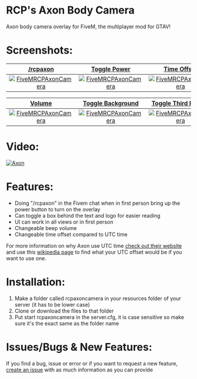 # RCP's Axon Body Camera
Axon body camera overlay for FiveM, the multiplayer mod for GTAV!

# Screenshots:
<a href="https://www.rcpisawesome.co.uk/dev/FiveMRCPAxonCamera/1.jpg" target="_blank">**/rcpaxon**</a>|<a href="https://www.rcpisawesome.co.uk/dev/FiveMRCPAxonCamera/2.jpg" target="_blank">**Toggle Power**</a>|<a href="https://www.rcpisawesome.co.uk/dev/FiveMRCPAxonCamera/3.jpg" target="_blank">**Time Offset**</a>
:---:|:---:|:---:
<a href="https://www.rcpisawesome.co.uk/dev/FiveMRCPAxonCamera/1.jpg" target="_blank"><img alt="FiveMRCPAxonCamera" src="https://www.rcpisawesome.co.uk/dev/FiveMRCPAxonCamera/1.jpg"></a>|<a href="https://www.rcpisawesome.co.uk/dev/FiveMRCPAxonCamera/2.jpg" target="_blank"><img alt="FiveMRCPAxonCamera" src="https://www.rcpisawesome.co.uk/dev/FiveMRCPAxonCamera/2.jpg"></a>|<a href="https://www.rcpisawesome.co.uk/dev/FiveMRCPAxonCamera/3.jpg" target="_blank"><img alt="FiveMRCPAxonCamera" src="https://www.rcpisawesome.co.uk/dev/FiveMRCPAxonCamera/3.jpg"></a>

<a href="https://www.rcpisawesome.co.uk/dev/FiveMRCPAxonCamera/4.jpg" target="_blank">**Volume**</a>|<a href="https://www.rcpisawesome.co.uk/dev/FiveMRCPAxonCamera/5.jpg" target="_blank">**Toggle Background**</a>|<a href="https://www.rcpisawesome.co.uk/dev/FiveMRCPAxonCamera/6.jpg" target="_blank">**Toggle Third Person**</a>
:---:|:---:|:---:
<a href="https://www.rcpisawesome.co.uk/dev/FiveMRCPAxonCamera/4.jpg" target="_blank"><img alt="FiveMRCPAxonCamera" src="https://www.rcpisawesome.co.uk/dev/FiveMRCPAxonCamera/4.jpg"></a>|<a href="https://www.rcpisawesome.co.uk/dev/FiveMRCPAxonCamera/5.jpg" target="_blank"><img alt="FiveMRCPAxonCamera" src="https://www.rcpisawesome.co.uk/dev/FiveMRCPAxonCamera/5.jpg"></a>|<a href="https://www.rcpisawesome.co.uk/dev/FiveMRCPAxonCamera/6.jpg" target="_blank"><img alt="FiveMRCPAxonCamera" src="https://www.rcpisawesome.co.uk/dev/FiveMRCPAxonCamera/6.jpg"></a>

# Video:
[![Axon](https://img.youtube.com/vi/cP7MPmqDS5k/maxresdefault.jpg)](https://www.youtube.com/watch?v=cP7MPmqDS5k)
# Features:
- Doing "/rcpaxon" in the Fivem chat when in first person bring up the power button to turn on the overlay
- Can toggle a box behind the text and logo for easier reading
- UI can work in all views or in first person
- Changeable beep volume
- Changeable time offset compared to UTC time

For more information on why Axon use UTC time [check out their website](https://help.axon.com/hc/en-us/articles/115002746247-Axon-Camera-Video-Watermark-Timestamp) and use this [wikipedia page](https://en.wikipedia.org/wiki/List_of_UTC_time_offsets) to find what your UTC offset would be if you want to use one.
# Installation:
1. Make a folder called rcpaxoncamera in your resources folder of your server (it has to be lower case)
2. Clone or download the files to that folder
3. Put start rcpaxoncamera in the server.cfg, it is case sensitive so make sure it's the exact same as the folder name
# Issues/Bugs &amp; New Features:
If you find a bug, issue or error or if you want to request a new feature, [create an issue](https://github.com/RCPisAwesome/FiveMRCPAxonCamera/issues) with as much information as you can provide
